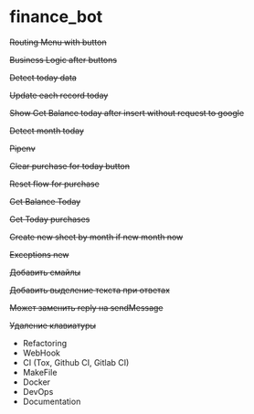 # finance_bot

~~Routing Menu with button~~

~~Business Logic after buttons~~

~~Detect today data~~

~~Update each record today~~

~~Show Get Balance today after insert without request to google~~

~~Detect month today~~

~~Pipenv~~

~~Clear purchase for today button~~

~~Reset flow for purchase~~

~~Get Balance Today~~

~~Get Today purchases~~

~~Create new sheet by month if new month now~~

~~Exceptions new~~

~~Добавить смайлы~~

~~Добавить выделение текста при ответах~~

~~Может заменить reply на sendMessage~~

~~Удаление клавиатуры~~

- Refactoring
- WebHook
- CI (Tox, Github CI, Gitlab CI)
- MakeFile
- Docker
- DevOps
- Documentation
